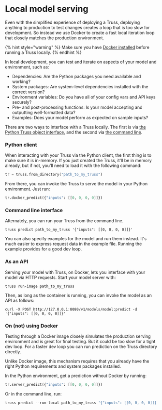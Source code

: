 # Local model serving

Even with the simplified experience of deploying a Truss, deploying anything to production to test changes creates a loop that is too slow for development. So instead we use Docker to create a fast local iteration loop that closely matches the production environment.

{% hint style="warning" %}
Make sure you have [Docker installed](https://docs.docker.com/get-docker/) before running a Truss locally.
{% endhint %}

In local development, you can test and iterate on aspects of your model and environment, such as:

* Dependencies: Are the Python packages you need available and working?
* System packages: Are system-level dependencies installed with the correct version?
* Environment variables: Do you have all of your config vars and API keys securely?
* Pre- and post-processing functions: Is your model accepting and outputting well-formatted data?
* Examples: Does your model perform as expected on sample inputs?

There are two ways to interface with a Truss locally. The first is via [the Python Truss object interface](../reference/client.md#truss-use), and the second via [the command line](../reference/cli.md).

### Python client

When interacting with your Truss via the Python client, the first thing is to make sure it is in-memory. If you just created the Truss, it'll be in memory already, but if not, you'll need to load it with the following command:

```python
tr = truss.from_directory("path_to_my_truss")
```

From there, you can invoke the Truss to serve the model in your Python environment. Just run:

```python
tr.docker_predict({"inputs": [[0, 0, 0, 0]]})
```

### Command line interface

Alternately, you can run your Truss from the command line.

```
truss predict path_to_my_truss '{"inputs": [[0, 0, 0, 0]]}'
```

You can also specify examples for the model and run them instead. It's much easier to express request data in the example file. Running the example provides for a good dev loop.

### As an API

Serving your model with Truss, on Docker, lets you interface with your model via HTTP requests. Start your model server with:

```
truss run-image path_to_my_truss
```

Then, as long as the container is running, you can invoke the model as an API as follows:

```
curl -X POST http://127.0.0.1:8080/v1/models/model:predict -d '{"inputs": [[0, 0, 0, 0]]}'
```

### On (not) using Docker

Testing through a Docker image closely simulates the production serving environment and is great for final testing. But it could be too slow for a tight dev loop. For a faster dev loop you can run prediction on the Truss directory directly.

Unlike Docker image, this mechanism requires that you already have the right Python requirements and system packages installed.

In the Python environment, get a prediction without Docker by running:

```python
tr.server_predict({"inputs": [[0, 0, 0, 0]]})
```

Or in the command line, run:

```python
truss predict --run-local path_to_my_truss '{"inputs": [[0, 0, 0, 0]]}'
```
